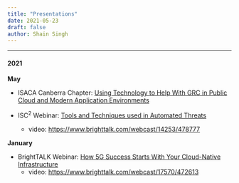 ```yaml
---
title: "Presentations"
date: 2021-05-23
draft: false
author: Shain Singh
---
```


<hr />

#### 2021

**May**
- ISACA Canberra Chapter: [Using Technology to Help With GRC in Public Cloud and Modern Application Environments](files/ISACA%20Canberra%20-%20Using%20Technology%20to%20Help%20With%20GRC%20in%20Public%20Cloud%20and%20Modern%20Application%20Environments%20[May%202021].pdf)

- ISC<sup>2</sup> Webinar: [Tools and Techniques used in Automated Threats](files/ISC2%20Webinar%20-%20Tools%20and%20Techniques%20used%20in%20Automated%20Threats%20[May%202021].pdf)
    - video: https://www.brighttalk.com/webcast/14253/478777

**January**
- BrightTALK Webinar: [How 5G Success Starts With Your Cloud-Native Infrastructure](files/Brighttalk%20Webinar%20-%20How%205G%20Success%20Starts%20With%20Your%20Cloud-Native%20Infrastructure%20[January%202021].pdf)
    - video: https://www.brighttalk.com/webcast/17570/472613